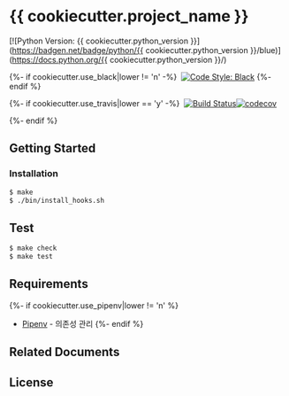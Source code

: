 # {{ cookiecutter.project_name }}

[![Python Version: {{ cookiecutter.python_version }}](https://badgen.net/badge/python/{{ cookiecutter.python_version }}/blue)](https://docs.python.org/{{ cookiecutter.python_version }}/)

{%- if cookiecutter.use_black|lower != 'n' -%}
&nbsp;[![Code Style: Black](https://badgen.net/badge/code%20style/black/black)](https://github.com/ambv/black)
{%- endif %}

{%- if cookiecutter.use_travis|lower == 'y' -%}
&nbsp;[![Build Status](https://badgen.net/badge/travis/passing/green)](https://travis-ci.com/)[![codecov](https://badgen.net/badge/coverage/100%25/green)](https://codecov.io/)
<!-- TODO: You should change codecov, travis badges to valid URL-->
{%- endif %}

## Getting Started

<!-- TODO: Describe how to prepare to use this project -->

### Installation

```sh
$ make
$ ./bin/install_hooks.sh
```

## Test

```sh
$ make check
$ make test
```

## Requirements

<!-- TODO: Describe stack of this project -->

{%- if cookiecutter.use_pipenv|lower != 'n' %}
* [Pipenv](https://github.com/pypa/pipenv) - 의존성 관리
{%- endif %}

## Related Documents

<!-- TODO: Insert related documents here-->

## License

<!-- TODO: If you want, set license information here-->

